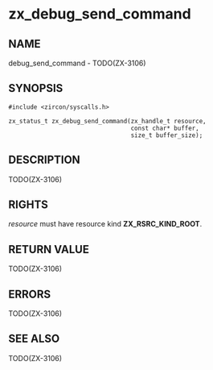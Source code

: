# zx_debug_send_command

## NAME

<!-- Updated by update-docs-from-abigen, do not edit. -->

debug_send_command - TODO(ZX-3106)

## SYNOPSIS

<!-- Updated by update-docs-from-abigen, do not edit. -->

```
#include <zircon/syscalls.h>

zx_status_t zx_debug_send_command(zx_handle_t resource,
                                  const char* buffer,
                                  size_t buffer_size);
```

## DESCRIPTION

TODO(ZX-3106)

## RIGHTS

<!-- Updated by update-docs-from-abigen, do not edit. -->

*resource* must have resource kind **ZX_RSRC_KIND_ROOT**.

## RETURN VALUE

TODO(ZX-3106)

## ERRORS

TODO(ZX-3106)

## SEE ALSO


TODO(ZX-3106)
